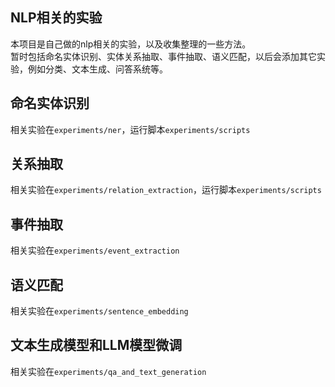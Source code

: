 ## NLP相关的实验
本项目是自己做的nlp相关的实验，以及收集整理的一些方法。  
暂时包括命名实体识别、实体关系抽取、事件抽取、语义匹配，以后会添加其它实验，例如分类、文本生成、问答系统等。

## 命名实体识别
相关实验在`experiments/ner`，运行脚本`experiments/scripts`

## 关系抽取
相关实验在`experiments/relation_extraction`，运行脚本`experiments/scripts`

## 事件抽取
相关实验在`experiments/event_extraction`

## 语义匹配
相关实验在`experiments/sentence_embedding`

## 文本生成模型和LLM模型微调
相关实验在`experiments/qa_and_text_generation`
